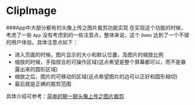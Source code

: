 # ClipImage

###App中大部分都有的头像上传之图片裁剪功能实现
在实现这个功能的时候，考虑了一些 `App` 没有考虑到的一些注意点，整体来说，这个 `Demo` 达到了一个不错的用户体验。具体注意点如下：

- 进入页面的时候，图片显示的大小和默认位置，及图片的缩放比例
- 缩放的时候，手指捏合的可操作区域(这点希望是整个屏幕都可以，而不是暴露出来的圆形区域)
- 缩放之后，图片的可移动的区域(这点希望图片的边可以正好和圆形相切)
- 最后就是正确的裁剪范围

具体介绍可参考：[简单的聊一聊头像上传之图片裁剪](http://www.jianshu.com/p/91c27c854ece)
